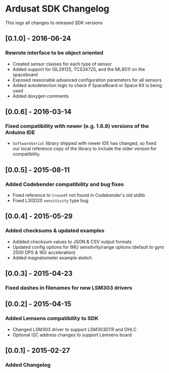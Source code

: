 # Ardusat SDK Changelog
This logs all changes to released SDK versions

## [0.1.0] - 2016-06-24
### Rewrote interface to be object oriented
- Created sensor classes for each type of sensor
- Added support for ISL29125, TCS34725, and the ML8511 on the spaceboard
- Exposed reasonable advanced configuration parameters for all sensors
- Added autodetection logic to check if SpaceBoard or Space Kit is being used
- Added doxygen comments

## [0.0.6] - 2016-03-14
### Fixed compatibility with newer (e.g. 1.6.8) versions of the Arduino IDE
- `SoftwareSerial` library shipped with newer IDE has changed, so fixed our local reference copy of
the library to include the older version for compatibility.

## [0.0.5] - 2015-08-11
### Added Codebender compatibility and bug fixes
- Fixed reference to `lroundf` not found in Codebender's old stdlib
- Fixed L3GD20 `sensitivity` type bug

## [0.0.4] - 2015-05-29
### Added checksums & updated examples
- Addded checksum values to JSON & CSV output formats
- Updated config options for IMU sensitivity/range options (default to gyro 2500
  DPS & 16G acceleration)
- Added magnetometer example sketch

## [0.0.3] - 2015-04-23
### Fixed dashes in filenames for new LSM303 drivers

## [0.0.2] - 2015-04-15
### Added Lemsens compatibility to SDK
- Changed LSM303 driver to support LSM303DTR and DHLC
- Optional I2C address changes to support Lemsens board 

## [0.0.1] - 2015-02-27
### Added Changelog
